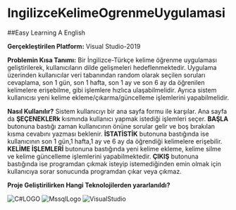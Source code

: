 # IngilizceKelimeOgrenmeUygulamasi

##Easy Learning A English

**Gerçekleştirilen Platform:** Visual Studio-2019

**Problemin Kısa Tanımı:** Bir  İngilizce-Türkçe kelime öğrenme uygulaması geliştirilerek, kullanıcıların dilde gelişmeleri hedeflenmektedir. Uygulama üzerinden kullanıcılar veri tabanından random olarak seçilen soruları cevaplama, son 1 gün, son 1 hafta, son 1 ay ve son 6 ay da öğrenilen kelimelere erişebilme, gibi işlemlere hızlıca ulaşabilmelidir. Ayrıca sistem kullanıcısı yeni kelime ekleme/çıkarma/güncelleme işlemlerini yapabilmelidir.

**Nasıl Kullanılır?**
Sistem kullanıcıyı bir ana sayfa formu ile karşılar. Ana sayfa da **ŞEÇENEKLERk** kısmında kullanıcı yapmak istediği işlemleri seçer. **BAŞLA** butonuna bastığı zaman kullanıcının önüne sorular gelir ve boş bırakılan kısma cevabını yazması beklenir.  **İSTATİSTİK** butonuna bastığında ise kullanıcının son 1 gün,1 hafta,1 ay ve 6 ay da öğrendiği kelimelere erişebilir. **KELİME İŞLEMLERİ** butonuna bastığında yeni kelime ekleme, kelime silme ve kelime güncelleme işlemlerini yapabilmektedir. **ÇIKIŞ** butonuna bastığında ise programdan çıkmak isteyip istemediğinden emin olmak için kullanıcıya sorar sonucunda programdan çıkar veya çıkmaz.

**Proje Geliştirilirken Hangi Teknolojilerden yararlanıldı?**



![C#LOGO](https://user-images.githubusercontent.com/48484738/58399249-40917100-8060-11e9-84b7-8411d9488e31.png)
![MssqlLogo](https://user-images.githubusercontent.com/48484738/58399254-44bd8e80-8060-11e9-8c89-8099fccff933.jpg)
![VisualStudio](https://user-images.githubusercontent.com/48484738/58399256-46875200-8060-11e9-9f04-76e59c432701.png)
